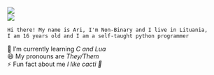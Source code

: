 ![](https://forthebadge.com/images/badges/powered-by-black-magic.svg) <br/>
![](https://github-readme-stats-sabesansathananthan.vercel.app/api?username=B00bleaTea&show_icons=true&hide_border=true&theme=radical)

```fix
Hi there! My name is Ari, I'm Non-Binary and I live in Lituania,
I am 16 years old and I am a self-taught python programmer
```
🌱 I’m currently learning *C and Lua* <br/>
😄 My pronouns are *They/Them* <br/>
⚡ Fun fact about me *I like cacti 🌵*
